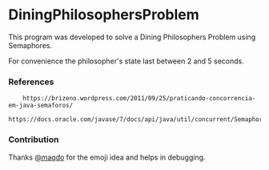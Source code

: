 # DiningPhilosophersProblem


This program was developed to solve a Dining Philosophers Problem using Semaphores.


For convenience the philosopher's state last between 2 and 5 seconds.


### References

```
    https://brizeno.wordpress.com/2011/09/25/praticando-concorrencia-em-java-semaforos/
    https://docs.oracle.com/javase/7/docs/api/java/util/concurrent/Semaphore.html
```


### Contribution

Thanks [@maqdo](https://github.com/maqdo) for the emoji idea and helps in debugging.
